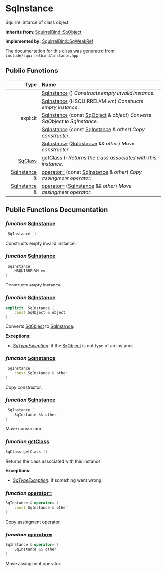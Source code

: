 SqInstance
===================================

Squirrel intance of class object. 

**Inherits from:** [SquirrelBind::SqObject](SquirrelBind_SqObject.html)

**Implemented by:** [SquirrelBind::SqWeakRef](SquirrelBind_SqWeakRef.html)

The documentation for this class was generated from: `include/squirrelbind/instance.hpp`



## Public Functions

| Type | Name |
| -------: | :------- |
|   | [SqInstance](#cc2be9c4) ()  _Constructs empty invalid instance._ |
|   | [SqInstance](#6eaf701e) (HSQUIRRELVM _vm_)  _Constructs empty instance._ |
|  explicit  | [SqInstance](#35e56723) (const [SqObject](SquirrelBind_SqObject.html) & _object_)  _Converts SqObject to SqInstance._ |
|   | [SqInstance](#efb324d0) (const [SqInstance](SquirrelBind_SqInstance.html) & _other_)  _Copy constructor._ |
|   | [SqInstance](#3a3a2855) ([SqInstance](SquirrelBind_SqInstance.html) && _other_)  _Move constructor._ |
|  [SqClass](SquirrelBind_SqClass.html) | [getClass](#bd201764) ()  _Returns the class associated with this instance._ |
|  [SqInstance](SquirrelBind_SqInstance.html) & | [operator=](#b8bc6b2b) (const [SqInstance](SquirrelBind_SqInstance.html) & _other_)  _Copy assingment operator._ |
|  [SqInstance](SquirrelBind_SqInstance.html) & | [operator=](#51c9c5b9) ([SqInstance](SquirrelBind_SqInstance.html) && _other_)  _Move assingment operator._ |


## Public Functions Documentation

### _function_ <a id="cc2be9c4" href="#cc2be9c4">SqInstance</a>

```cpp
 SqInstance () 
```

Constructs empty invalid instance. 

### _function_ <a id="6eaf701e" href="#6eaf701e">SqInstance</a>

```cpp
 SqInstance (
    HSQUIRRELVM vm
) 
```

Constructs empty instance. 

### _function_ <a id="35e56723" href="#35e56723">SqInstance</a>

```cpp
explicit  SqInstance (
    const SqObject & object
) 
```

Converts [SqObject](SquirrelBind_SqObject.html) to [SqInstance](SquirrelBind_SqInstance.html). 

**Exceptions:**
* _[SqTypeException](SquirrelBind_SqTypeException.html):_ if the [SqObject](SquirrelBind_SqObject.html) is not type of an instance 


### _function_ <a id="efb324d0" href="#efb324d0">SqInstance</a>

```cpp
 SqInstance (
    const SqInstance & other
) 
```

Copy constructor. 

### _function_ <a id="3a3a2855" href="#3a3a2855">SqInstance</a>

```cpp
 SqInstance (
    SqInstance && other
) 
```

Move constructor. 

### _function_ <a id="bd201764" href="#bd201764">getClass</a>

```cpp
SqClass getClass () 
```

Returns the class associated with this instance. 

**Exceptions:**
* _[SqTypeException](SquirrelBind_SqTypeException.html):_ if something went wrong 


### _function_ <a id="b8bc6b2b" href="#b8bc6b2b">operator=</a>

```cpp
SqInstance & operator= (
    const SqInstance & other
) 
```

Copy assingment operator. 

### _function_ <a id="51c9c5b9" href="#51c9c5b9">operator=</a>

```cpp
SqInstance & operator= (
    SqInstance && other
) 
```

Move assingment operator. 



